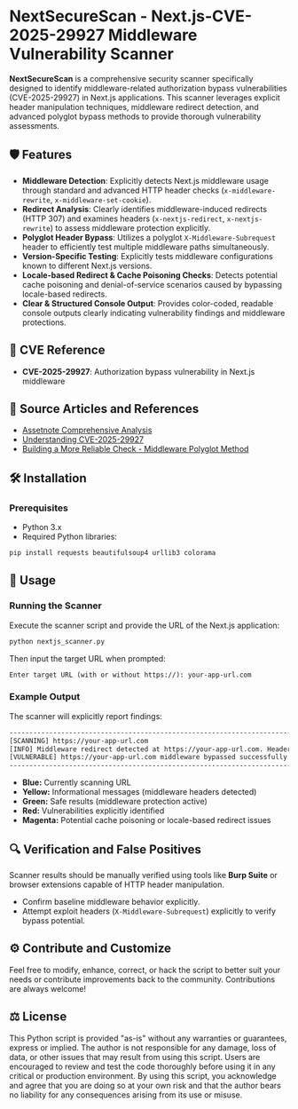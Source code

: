 # NextSecureScan - Next.js-CVE-2025-29927 Middleware Vulnerability Scanner

**NextSecureScan** is a comprehensive security scanner specifically designed to identify middleware-related authorization bypass vulnerabilities (CVE-2025-29927) in Next.js applications. This scanner leverages explicit header manipulation techniques, middleware redirect detection, and advanced polyglot bypass methods to provide thorough vulnerability assessments.

## 🛡️ Features

- **Middleware Detection**: Explicitly detects Next.js middleware usage through standard and advanced HTTP header checks (`x-middleware-rewrite`, `x-middleware-set-cookie`).
- **Redirect Analysis**: Clearly identifies middleware-induced redirects (HTTP 307) and examines headers (`x-nextjs-redirect`, `x-nextjs-rewrite`) to assess middleware protection explicitly.
- **Polyglot Header Bypass**: Utilizes a polyglot `X-Middleware-Subrequest` header to efficiently test multiple middleware paths simultaneously.
- **Version-Specific Testing**: Explicitly tests middleware configurations known to different Next.js versions.
- **Locale-based Redirect & Cache Poisoning Checks**: Detects potential cache poisoning and denial-of-service scenarios caused by bypassing locale-based redirects.
- **Clear & Structured Console Output**: Provides color-coded, readable console outputs clearly indicating vulnerability findings and middleware protections.

## 🚩 CVE Reference

- **CVE-2025-29927**: Authorization bypass vulnerability in Next.js middleware

## 📖 Source Articles and References

- [Assetnote Comprehensive Analysis](https://slcyber.io/assetnote-security-research-center/doing-the-due-diligence-analysing-the-next-js-middleware-bypass-cve-2025-29927/)
- [Understanding CVE-2025-29927](https://jfrog.com/blog/cve-2025-29927-next-js-authorization-bypass/)
- [Building a More Reliable Check - Middleware Polyglot Method](https://github.com/strobes-security/nextjs-vulnerable-app)

## 🛠️ Installation

### Prerequisites

- Python 3.x
- Required Python libraries:

```bash
pip install requests beautifulsoup4 urllib3 colorama
```

## 🚀 Usage

### Running the Scanner

Execute the scanner script and provide the URL of the Next.js application:

```bash
python nextjs_scanner.py
```

Then input the target URL when prompted:

```
Enter target URL (with or without https://): your-app-url.com
```

### Example Output

The scanner will explicitly report findings:

```bash
--------------------------------------------------------------------------------
[SCANNING] https://your-app-url.com
[INFO] Middleware redirect detected at https://your-app-url.com. Headers: ['x-nextjs-redirect']
[VULNERABLE] https://your-app-url.com middleware bypassed successfully using middleware.
--------------------------------------------------------------------------------
```

- **Blue:** Currently scanning URL
- **Yellow:** Informational messages (middleware headers detected)
- **Green:** Safe results (middleware protection active)
- **Red:** Vulnerabilities explicitly identified
- **Magenta:** Potential cache poisoning or locale-based redirect issues

## 🔍 Verification and False Positives

Scanner results should be manually verified using tools like **Burp Suite** or browser extensions capable of HTTP header manipulation.

- Confirm baseline middleware behavior explicitly.
- Attempt exploit headers (`X-Middleware-Subrequest`) explicitly to verify bypass potential.

## ⚙️ Contribute and Customize

Feel free to modify, enhance, correct, or hack the script to better suit your needs or contribute improvements back to the community. 
Contributions are always welcome!

## ⚖️ License

This Python script is provided "as-is" without any warranties or
guarantees, express or implied. The author is not responsible for any
damage, loss of data, or other issues that may result from using this
script. Users are encouraged to review and test the code thoroughly
before using it in any critical or production environment. By using this
script, you acknowledge and agree that you are doing so at your own risk
and that the author bears no liability for any consequences arising from
its use or misuse.
